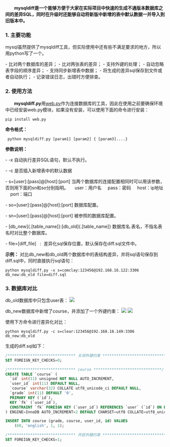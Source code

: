 &emsp;&emsp;**mysqldiff是一个能够方便于大家在实际项目中快速的生成不通版本数据库之间的差异SQL，同时在升级时还能够自动将新版中新增的表中默认数据一并导入到旧版本中。**

### 1\. 主要功能 ###
 mysql虽然提供了mysqldiff工具，但实际使用中还有些不满足要求的地方，所以用python写了一个。

- 比对两个数据库的差异；
 - 比对两张表的差异；
 - 支持外键的处理；
 - 自动忽略表字段的顺序差异；
 - 支持同步新增表中数据；
 - 将生成的差异sql保存到文件或者自动执行；
 - 记录错误日志，出错时方便排查。

### 2\. 使用方法

&emsp;&emsp;**mysqldiff.py**用[web.py](http://webpy.org/ "web.py")作为连接数据库的工具，因此在使用之前要确保环境中已经安装web.py模块，如果没有安装，可以使用下面的命令进行安装：
 ```
 pip install web.py
 ```

**命令格式：**

```
 python mysqldiff.py [param1] [param2] { [param3]....}
 ```

**参数说明：**

- -x
 自动执行差异SQL语句，默认不执行。

- -c
 是否插入新增表中的默认数据

- s=[user]:[pass]@[host]:[port]
 当两个数据库的连接配置相同时可以用该参数，否则用下面的sn和so分别指明。
     user：用户名
     pass：密码
     host：ip地址
     port：端口

- so=[user]:[pass]@[host]:[port]
 数据库配置。

- sn=[user]:[pass]@[host]:[port]
 被参照的数据库配置。

- [db_new]{.[table_name]}:[db_old]{.[table_name]}
 数据库名.表名，不指名表名时对比整个数据库。

- file=[diff_file]   : 
 差异化sql保存位置，默认保存在diff.sql文件中。

**示例：**
 对比db_new和db_old两个数据库中的表结构差异，并将sql语句保存到diff.sql中，同时直接执行sql语句：
 ```
 python mysqldiff.py -x s=comclay:123456@192.168.16.122:3306 db_new:db_old file=diff.sql
 ```

### 3\. 数据库对比 ###

db_old数据库中只包含user表：
 ![](https://i.imgur.com/YJfklRk.png)

db_new数据库中新增了course，并添加了一个外键约束：
 ![](https://i.imgur.com/Yq2AQa5.png)
 ![](https://i.imgur.com/Z2uUhiv.png)

使用下方命令进行差异化对比：
 ```
 python mysqldiff.py -c s=clear:123456@192.168.18.149:3306 db_new:db_old
 ```

生成的diff.sql如下：
```sql
/****************************** 关闭外键约束 ******************************/
SET FOREIGN_KEY_CHECKS=0;

/****************************** course ******************************/
CREATE TABLE `course` (
  `id` int(11) unsigned NOT NULL AUTO_INCREMENT,
  `user_id` int(11) DEFAULT NULL,
  `course` varchar(32) COLLATE utf8_unicode_ci DEFAULT NULL,
  `grade` int(11) DEFAULT '0',
  PRIMARY KEY (`id`),
  KEY `fk` (`user_id`),
  CONSTRAINT `fk` FOREIGN KEY (`user_id`) REFERENCES `user` (`id`) ON DELETE NO ACTION ON UPDATE CASCADE
) ENGINE=InnoDB AUTO_INCREMENT=2 DEFAULT CHARSET=utf8 COLLATE=utf8_unicode_ci;

INSERT INTO course (grade, course, user_id, id) VALUES 
	(60, 'english', 1, 1);

/****************************** 开启外键约束 ******************************/
SET FOREIGN_KEY_CHECKS=1;

```